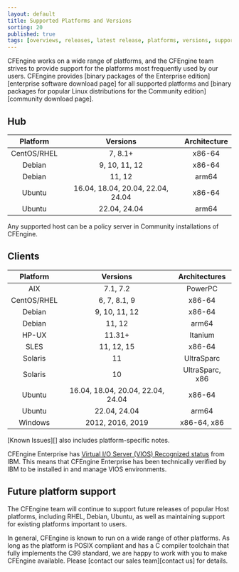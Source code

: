 ```yaml
---
layout: default
title: Supported Platforms and Versions
sorting: 20
published: true
tags: [overviews, releases, latest release, platforms, versions, support]
---
```


CFEngine works on a wide range of platforms, and the CFEngine team strives to
provide support for the platforms most frequently used by our users. CFEngine
provides [binary packages of the Enterprise edition][enterprise software download page]
for all supported platforms and [binary packages for popular Linux distributions for the Community edition][community download page].

## Hub

| Platform    | Versions                   | Architecture |
|:-----------:|:--------------------------:|:------------:|
| CentOS/RHEL | 7, 8.1+                    | x86-64       |
| Debian      | 9, 10, 11, 12              | x86-64       |
| Debian      | 11, 12                         | arm64        |
| Ubuntu      | 16.04, 18.04, 20.04, 22.04, 24.04 | x86-64       |
| Ubuntu      | 22.04, 24.04                      | arm64        |

Any supported host can be a policy server in Community installations of CFEngine.

## Clients

| Platform    | Versions                   | Architectures   |
|:-----------:|:--------------------------:|:---------------:|
| AIX         | 7.1, 7.2                   | PowerPC         |
| CentOS/RHEL | 6, 7, 8.1, 9               | x86-64          |
| Debian      | 9, 10, 11, 12              | x86-64          |
| Debian      | 11, 12                         | arm64           |
| HP-UX       | 11.31+                     | Itanium         |
| SLES        | 11, 12, 15                 | x86-64          |
| Solaris     | 11                         | UltraSparc      |
| Solaris     | 10                         | UltraSparc, x86 |
| Ubuntu      | 16.04, 18.04, 20.04, 22.04, 24.04 | x86-64          |
| Ubuntu      | 22.04, 24.04                      | arm64           |
| Windows     | 2012, 2016, 2019           | x86-64, x86     |


[Known Issues][] also includes platform-specific notes.


CFEngine Enterprise has [Virtual I/O Server (VIOS) Recognized status](http://www.ibm.com/partnerworld/gsd/solutiondetails.do?solution=48493) from IBM.
This means that CFEngine Enterprise has been technically verified by IBM
to be installed in and manage VIOS environments.

## Future platform support

The CFEngine team will continue to support future releases of popular Host
platforms, including RHEL, Debian, Ubuntu, as well as maintaining support for
existing platforms important to users.

In general, CFEngine is known to run on a wide range of other platforms. As long
as the platform is POSIX compliant and has a C compiler toolchain that fully
implements the C99 standard, we are happy to work with you to make CFEngine
available. Please [contact our sales team][contact us] for details.
